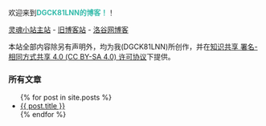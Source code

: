欢迎来到<strong style="color:#3ba">DGCK81LNN的博客！</strong>！

[灵魂小站主站](/) - [旧博客站](https://www.mywiki.cn/dgck81lnn) - [洛谷网博客](https://dgck81lnn.blog.luogu.org)

本站全部内容除另有声明外，均为我(DGCK81LNN)所创作，并在[知识共享 署名-相同方式共享 4.0 (CC BY-SA 4.0) 许可协议](https://creativecommons.org/licenses/by-sa/4.0/deed.zh)下提供。

### 所有文章
<ul>
  {% for post in site.posts %}
    <li>
      <a href="/blog{{ post.url }}">{{ post.title }}</a>
    </li>
  {% endfor %}
</ul>
